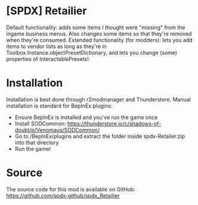# [SPDX] Retailier

Default functionality: adds some items I thought were "missing" from the ingame business menus. Also changes some items so that they're removed when they're consumed.
Extended functionality (for modders): lets you add items to vendor lists as long as they're in Toolbox.Instance.objectPresetDictionary, and lets you change (some) properties of InteractablePresets!

# Installation

Installation is best done through r2modmanager and Thunderstore.
Manual installation is standard for BepInEx plugins:

* Ensure BepInEx is installed and you've run the game once
* Install SODCommon: https://thunderstore.io/c/shadows-of-doubt/p/Venomaus/SODCommon/
* Go to <game directory>/BepInEx/plugins and extract the folder inside spdx-Retailer.zip into that directory
* Run the game!

# Source

The source code for this mod is available on GitHub: https://github.com/spdx-github/spdx_Retailier